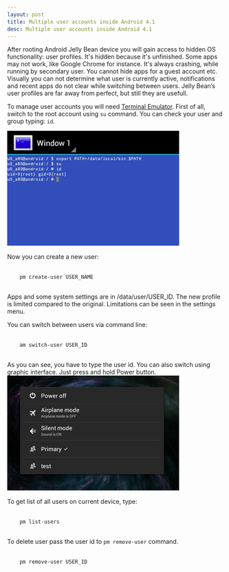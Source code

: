 ```yaml
---
layout: post
title: Multiple user accounts inside Android 4.1
desc: Multiple user accounts inside Android 4.1
---
```


After rooting Android Jelly Bean device you will gain access to hidden OS functionality: user profiles.
It's hidden because it's unfinished. Some apps may not work, like Google Chrome for instance. It's always crashing,
while running by secondary user. You cannot hide apps for a guest account etc. Visually you can not determine what user is currently active,
notifications and recent apps do not clear while switching between users.
Jelly Bean’s user profiles are far away from perfect, but still they are usefull.

To manage user accounts you will need
<a href="https://play.google.com/store/apps/details?id=jackpal.androidterm" target="_blank">Terminal Emulator</a>.
First of all, switch to the root account using <code>su</code> command.
You can check your user and group typing: <code>id</code>.

<img src="/images/Multiple_user_accounts_inside_Android_4_1/Multiple_user_accounts_photo1.jpg" alt="Android multiple user accounts" />

Now you can create a new user:
<pre>
<code>
    pm create-user USER_NAME
</code>
</pre>
Apps and some system settings are in /data/user/USER_ID.
The new profile is limited compared to the original. Limitations can be seen in the settings menu.

You can switch between users via command line:
<pre>
<code>
    am switch-user USER_ID
</code>
</pre>

As you can see, you have to type the user id. You can also switch using graphic interface. Just press and hold Power button.
<img src="/images/Multiple_user_accounts_inside_Android_4_1/Multiple_user_accounts_photo2.jpg" alt="Android multiple user accounts" />

To get list of all users on current device, type:
<pre>
<code>
    pm list-users
</code>
</pre>

To delete user pass the user id to <code>pm remove-user</code> command.
<pre>
<code>
    pm remove-user USER_ID
</code>
</pre>